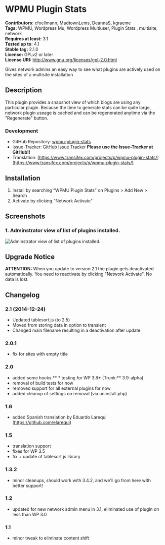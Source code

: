 # WPMU Plugin Stats #
**Contributors:** cfoellmann, MadtownLems, DeannaS, kgraeme  
**Tags:** WPMU, Wordpress Mu, Wordpress Multiuser, Plugin Stats , multisite, network  
**Requires at least:** 3.1  
**Tested up to:** 4.1  
**Stable tag:** 2.1.0  
**License:** GPLv2 or later  
**License URI:** http://www.gnu.org/licenses/gpl-2.0.html  

Gives network admins an easy way to see what plugins are actively used on the sites of a multisite installation

## Description ##

This plugin provides a snapshot view of which blogs are using any particular plugin. 
Because the time to generate stats can be quite large, network plugin useage is cached and can be regenerated anytime via the "Regenerate" button.

### Development ###

* GitHub Repository: [wpmu-plugin-stats](https://github.com/wp-repository/wpmu-plugin-stats)
* Issue-Tracker: [GitHub Issue Tracker](https://github.com/wp-repository/wpmu-theme-usage-info/issues) **Please use the Issue-Tracker at GitHub!!**
* Translation: [https://www.transifex.com/projects/p/wpmu-plugin-stats/](https://www.transifex.com/projects/p/wpmu-plugin-stats/)

## Installation ##

1. Install by searching "WPMU Plugin Stats" on Plugins > Add New > Search
2. Activate by clicking "Network Activate"

## Screenshots ##

### 1. Adminstrator view of list of plugins installed. ###
![Adminstrator view of list of plugins installed.](https://raw.githubusercontent.com/wp-repository/wpmu-plugin-stats/develop/.assets/screenshot-1.png)


## Upgrade Notice ##

**ATTENTION:**
When you update to version 2.1 the plugin gets deactivated automatically.
You need to reactivate by clicking "Network Activate". No data is lost.

## Changelog ##
### 2.1 (2014-12-24) ###
 * Updated tablesort.js (to 2.5)
 * Moved from storing data in option to transient
 * Changed main filename resulting in a deactivation after update

### 2.0.1 ###
 * fix for sites with empty title

### 2.0 ###
 * added some hooks
** * testing for WP 3.8+ (Trunk:** 3.9-alpha)  
 * removal of build tests for now
 * removed support for all external plugins for now
 * added cleanup of settings on removal (via uninstall.php)

### 1.6 ###
* added Spanish translation by Eduardo Larequi (https://github.com/elarequi)

### 1.5 ###
* translation support
* fixes for WP 3.5
* fix + update of tablesort js library

### 1.3.2 ###
* minor cleanups, should work with 3.4.2, and we'll go from here with better support!

### 1.2 ###
* updated for new network admin menu in 3.1, eliminated use of plugin on less than WP 3.0

### 1.1 ###
* minor tweak to eliminate content shift